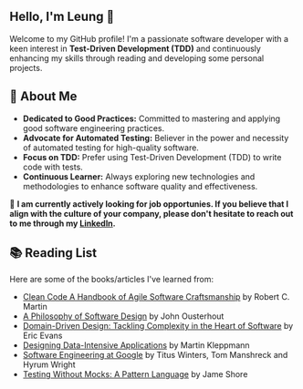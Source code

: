 ## Hello, I'm Leung 👋

Welcome to my GitHub profile! I'm a passionate software developer with a keen interest in **Test-Driven Development (TDD)** and continuously enhancing my skills through reading and developing some personal projects.

## 📘 About Me
- **Dedicated to Good Practices:** Committed to mastering and applying good software engineering practices.
- **Advocate for Automated Testing:** Believer in the power and necessity of automated testing for high-quality software.
- **Focus on TDD:** Prefer using Test-Driven Development (TDD) to write code with tests.
- **Continuous Learner:** Always exploring new technologies and methodologies to enhance software quality and effectiveness.

🔭 **I am currently actively looking for job opportunies. If you believe that I align with the culture of your company, please don't hesitate to reach out to me through my [LinkedIn](https://www.linkedin.com/in/leung-cheng/).**

## 📚 Reading List

Here are some of the books/articles I've learned from:

- [Clean Code A Handbook of Agile Software Craftsmanship](https://www.amazon.com/Clean-Code-Handbook-Software-Craftsmanship/dp/0132350882) by Robert C. Martin
- [A Philosophy of Software Design](https://www.amazon.com/Philosophy-Software-Design-John-Ousterhout/dp/1732102201) by John Ousterhout
- [Domain-Driven Design: Tackling Complexity in the Heart of Software](https://www.amazon.com/Domain-Driven-Design-Tackling-Complexity-Software/dp/0321125215) by Eric Evans
- [Designing Data-Intensive Applications](https://www.amazon.com/Designing-Data-Intensive-Applications-Reliable-Maintainable/dp/1449373321) by Martin Kleppmann
- [Software Engineering at Google](https://abseil.io/resources/swe-book) by Titus Winters, Tom Manshreck and Hyrum Wright
- [Testing Without Mocks: A Pattern Language](https://www.jamesshore.com/v2/projects/nullables/testing-without-mocks) by Jame Shore


<!--
**leung018/leung018** is a ✨ _special_ ✨ repository because its `README.md` (this file) appears on your GitHub profile.

Here are some ideas to get you started:

- 🔭 I’m currently working on ...
- 🌱 I’m currently learning ...
- 👯 I’m looking to collaborate on ...
- 🤔 I’m looking for help with ...
- 💬 Ask me about ...
- 📫 How to reach me: ...
- 😄 Pronouns: ...
- ⚡ Fun fact: ...
-->
